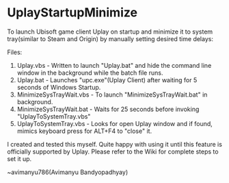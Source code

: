 # UplayStartupMinimize
To launch Ubisoft game client Uplay on startup and minimize it to system tray(similar to Steam and Origin) by manually setting desired time delays:

Files:
1. Uplay.vbs - Written to launch "Uplay.bat" and hide the command line window in the background while the batch file runs.
2. Uplay.bat - Launches "upc.exe"(Uplay Client) after waiting for 5 seconds of Windows Startup.
3. MinimizeSysTrayWait.vbs - To launch "MinimizeSysTrayWait.bat" in background.
4. MinimizeSysTrayWait.bat - Waits for 25 seconds before invoking "UplayToSystemTray.vbs"
5. UplayToSystemTray.vbs - Looks for open Uplay window and if found, mimics keyboard press for ALT+F4 to "close" it.

I created and tested this myself. Quite happy with using it until this feature is officially supported by Uplay. Please refer to the Wiki for complete steps to set it up.

~avimanyu786(Avimanyu Bandyopadhyay)
